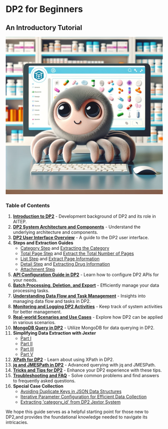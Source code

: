 # DP2 for Beginners
 ## An Introductory Tutorial

![DP2 LOGO](image/image2.png)





### Table of Contents

1. [**Introduction to DP2**](Introduction%20to%20DP2.md) - Development background of DP2 and its role in AITEP.
2. [**DP2 System Architecture and Components**](DP2%20System%20Architecture%20and%20Component.md) - Understand the underlying architecture and components.
3. [**DP2 User Interface Overview**](DP2%20User%20Interface%20Overview.md) - A guide to the DP2 user interface.
4. **Steps and Extraction Guides**
   - [Category Step](Study：catogery_step.md) and [Extracting the Category](Jexter%20Configuration：Extracting%20the%20Category%20in%20'category_step'.md)
   - [Total Page Step](Study：totalpage_step.md) and [Extract the Total Number of Pages](Jexter%20Configuration：Extract%20the%20Total%20Number%20of%20Pages%20in%20`totalpage_step`.md)
   - [List Step](Study：list_step.md) and [Extract Page Information](Jexter%20Configuration：Extract%20Page%20Information%20in%20the%20list_step%20.md)
   - [Detail Step](Study：detail_step.md) and [Extracting Drug Information](Jexter%20Configuration：Extracting%20Drug%20Information%20in%20'detail_step'.md)
   - [Attachment Step](Study：%20attachment_step.md)
5. [**API Configuration Guide in DP2**](API%20Configuration%20Guide%20in%20DP2.md) - Learn how to configure DP2 APIs for your needs.
6. [**Batch Processing, Deletion, and Export**](Batch%20Processing%2C%20Deletion%2C%20and%20Export%20.md) - Efficiently manage your data processing tasks.
7.  [**Understanding Data Flow and Task Management**](Understanding%20Data%20Flow%20and%20Task%20Management.md) - Insights into managing data flow and tasks in DP2.
8. [**Monitoring and Logging DP2 Activities**](Monitoring%20and%20Logging%20DP2%20Activit.md) - Keep track of system activities for better management.
9. [**Real-world Scenarios and Use Cases**](Real-world%20Scenarios%20and%20Use%20Cases.md) - Explore how DP2 can be applied in various scenarios.
10. [**MongoDB Query in DP2**](MongoDB%20Query%20%20in%20DP2.md) - Utilize MongoDB for data querying in DP2.
11. **Simplifying Data Extraction with Jexter**
    - [Part I](https://github.com/HzaCode/DP2-for-Beginners/blob/main/Simplifying%20Data%20Extraction%20with%20Jexter%20Ⅰ.md)
    - [Part II](https://github.com/HzaCode/DP2-for-Beginners/blob/main/Simplifying%20Data%20Extraction%20with%20Jexter%20II.md)
    - [Part III](https://github.com/HzaCode/DP2-for-Beginners/blob/main/Simplifying%20Data%20Extraction%20with%20Jexter%20III.md)
    - [Part V](https://github.com/HzaCode/DP2-for-Beginners/blob/main/Simplifying%20Data%20Extraction%20with%20Jexter%20IV.md)
13. [**XPath for DP2**](XPath%20for%20DP2.md) - Learn about using XPath in DP2.
14. [**jq and JMESPath in DP2**](jq%20and%20JMESPath%20in%20DP2.md) - Advanced querying with jq and JMESPath.
15. [**Tricks and Tips for DP2**](Tricks%20and%20Tips%20for%20DP2.md) - Enhance your DP2 experience with these tips.
16. [**Troubleshooting and FAQ**](Troubleshooting%20and%20Frequently%20Asked%20Questions%20(FAQ)%20in%20DP2.md) - Solve common problems and find answers to frequently asked questions.
17. **Special Case Collection**
    - [Avoiding Duplicate Keys in JSON Data Structures](Special%20Case%20Collection/Special%20Case:%20Avoiding%20Duplicate%20Keys%20in%20JSON%20Data%20Structures.md)
    - [Iterative Parameter Configuration for Efficient Data Collection](Special%20Case%20Collection/Special%20Case:%20Iterative%20Parameter%20Configuration%20for%20Efficient%20Data%20Collection.md)
    - [Extracting 'category_id' from DP2 Jextor System](Special%20Case%20Collection/Special%20Case：%20Extracting%20'category_id'%20from%20DP2%20Jextor%20System.md)


We hope this guide serves as a helpful starting point for those new to DP2,and provides the foundational knowledge needed to navigate its intricacies. 





